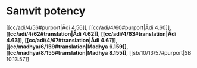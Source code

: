 # Samvit potency

[[cc/adi/4/56#purport|Ādi 4.56]], [[cc/adi/4/60#purport|Ādi 4.60]], **[[cc/adi/4/62#translation|Ādi 4.62]]**, **[[cc/adi/4/63#translation|Ādi 4.63]]**, **[[cc/adi/4/67#translation|Ādi 4.67]]**, **[[cc/madhya/6/159#translation|Madhya 6.159]]**, **[[cc/madhya/8/155#translation|Madhya 8.155]]**, [[sb/10/13/57#purport|SB 10.13.57]]

